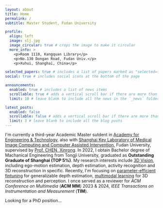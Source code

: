 ```yaml
---
layout: about
title: Home
permalink: /
subtitle: Master Student, Fudan University

profile:
  align: left
  image: slj.jpg
  image_circular: true # crops the image to make it circular
  more_info: >
    <p>Room 1110, Kangquan Library</p>
    <p>No.130 Dongan Road, Fudan Univ.</p>
    <p>Xuhui, Shanghai, China</p>

selected_papers: true # includes a list of papers marked as "selected={true}"
social: true # includes social icons at the bottom of the page

announcements:
  enabled: true # includes a list of news items
  scrollable: true # adds a vertical scroll bar if there are more than 3 news items
  limit: 10 # leave blank to include all the news in the `_news` folder

latest_posts:
  enabled: false
  scrollable: false # adds a vertical scroll bar if there are more than 3 new posts items
  limit: 3 # leave blank to include all the blog posts
---
```


I'm currently a third-year Academic Master sutdent in <a href='https://faet.fudan.edu.cn/'>Academy for Engineering & Technology</a>, also with <a href='https://miccai.fudan.edu.cn/'>Shanghai Key Laboratory of Medical Image Computing and Computer Assisted Intervention</a>, Fudan University, supervised by <a href='https://www.researchgate.net/profile/Xinrong-Chen-2'>Prof. CHEN, Xinrong</a>. In 2022, I obtain Bachelor degree of Machanical Engineering from Tongji University, graduated as **Outstanding Graduate of Shanghai (TOP 5%)**. My research interests include <u>3D Vision</u>, including ego-motion estimation, depth estimation, activity recognition and 3D reconstruction in specific. Recently, I'm focusing on <u>parameter-efficient fintuning</u> for generalizable depth estimation, <u>multimodal learning</u> for 3D reconstruction and perception. I once served as a reviewer for *ACM Conference on Multimedia* (**ACM MM**) 2023 & 2024, *IEEE Transactions on Instrumentation and Measurement* (**TIM**). 

Looking for a PhD position...